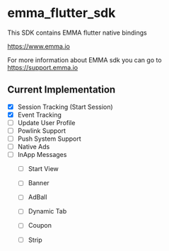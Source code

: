# emma_flutter_sdk

This SDK contains EMMA flutter native bindings

https://www.emma.io

For more information about EMMA sdk you can go to https://support.emma.io

## Current Implementation

- [x] Session Tracking (Start Session)
- [x] Event Tracking
- [ ] Update User Profile
- [ ] Powlink Support
- [ ] Push System Support
- [ ] Native Ads
- [ ] InApp Messages
  - [ ] Start View
  - [ ] Banner
  - [ ] AdBall
  - [ ] Dynamic Tab
  - [ ] Coupon
  - [ ] Strip
  